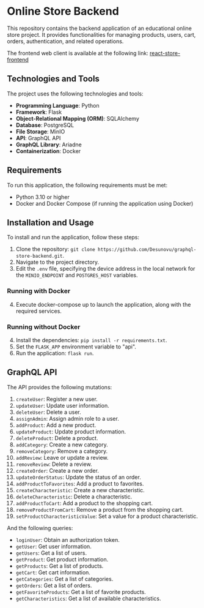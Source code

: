 # Online Store Backend

This repository contains the backend application of an educational online store project. It provides functionalities for managing products, users, cart, orders, authentication, and related operations.

The frontend web client is available at the following link: [react-store-frontend](https://github.com/Desunovu/react-store-frontend)

## Technologies and Tools

The project uses the following technologies and tools:

- **Programming Language**: Python
- **Framework**: Flask
- **Object-Relational Mapping (ORM)**: SQLAlchemy
- **Database**: PostgreSQL
- **File Storage**: MinIO
- **API**: GraphQL API
- **GraphQL Library**: Ariadne
- **Containerization**: Docker

## Requirements

To run this application, the following requirements must be met:

- Python 3.10 or higher
- Docker and Docker Compose (if running the application using Docker)

## Installation and Usage

To install and run the application, follow these steps:

1. Clone the repository: `git clone https://github.com/Desunovu/graphql-store-backend.git`.
2. Navigate to the project directory.
3. Edit the `.env` file, specifying the device address in the local network for the `MINIO_ENDPOINT` and `POSTGRES_HOST` variables.

### Running with Docker

4. Execute docker-compose up to launch the application, along with the required services.

### Running without Docker

4. Install the dependencies: `pip install -r requirements.txt`.
5. Set the `FLASK_APP` environment variable to "api".
6. Run the application: `flask run`.

## GraphQL API

The API provides the following mutations:

1. `createUser`: Register a new user.
2. `updateUser`: Update user information.
3. `deleteUser`: Delete a user.
4. `assignAdmin`: Assign admin role to a user.
5. `addProduct`: Add a new product.
6. `updateProduct`: Update product information.
7. `deleteProduct`: Delete a product.
8. `addCategory`: Create a new category.
9. `removeCategory`: Remove a category.
10. `addReview`: Leave or update a review.
11. `removeReview`: Delete a review.
12. `createOrder`: Create a new order.
13. `updateOrderStatus`: Update the status of an order.
14. `addProductToFavorites`: Add a product to favorites.
15. `createCharacteristic`: Create a new characteristic.
16. `deleteCharacteristic`: Delete a characteristic.
17. `addProductToCart`: Add a product to the shopping cart.
18. `removeProductFromCart`: Remove a product from the shopping cart.
19. `setProductCharacteristicValue`: Set a value for a product characteristic.

And the following queries:

- `loginUser`: Obtain an authorization token.
- `getUser`: Get user information.
- `getUsers`: Get a list of users.
- `getProduct`: Get product information.
- `getProducts`: Get a list of products.
- `getCart`: Get cart information.
- `getCategories`: Get a list of categories.
- `getOrders`: Get a list of orders.
- `getFavoriteProducts`: Get a list of favorite products.
- `getCharacteristics`: Get a list of available characteristics.
